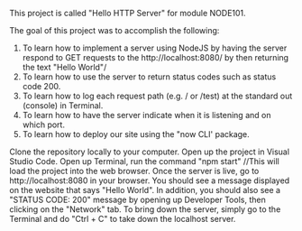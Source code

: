 This project is called "Hello HTTP Server" for module NODE101.

The goal of this project was to accomplish the following:

1. To learn how to implement a server using NodeJS by having the server respond to GET requests to the http://localhost:8080/ by then returning the text "Hello World"/
2. To learn how to use the server to return status codes such as status code 200.
3. To learn how to log each request path (e.g. / or /test) at the standard out (console) in Terminal.
4. To learn how to have the server indicate when it is listening and on which port.
5. To learn how to deploy our site using the "now CLI' package.

Clone the repository locally to your computer. Open up the project in Visual Studio Code. Open up Terminal, run the command "npm start" //This will load the project into the web browser. Once the server is live, go to http://localhost:8080 in your browser. You should see a message displayed on the website that says "Hello World". In addition, you should also see a "STATUS CODE: 200" message by opening up Developer Tools, then clicking on the "Network" tab. To bring down the server, simply go to the Terminal and do "Ctrl + C" to take down the localhost server.